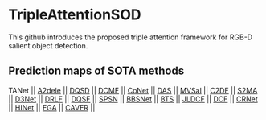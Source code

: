 # TripleAttentionSOD
This github introduces the proposed triple attention framework for RGB-D salient object detection.
## Prediction maps of SOTA methods
TANet ||
[A2dele](https://pan.baidu.com/s/1haQ4ZP0AbMzdFsvBbXQ4vg?pwd=qxm9) ||
[DQSD]() ||
[DCMF]() ||
[CoNet]() ||
[DAS]() ||
[MVSal]() ||
[C2DF]() || 
[S2MA]() ||
[D3Net]() ||
[DRLF]() ||
[DQSF]() ||
[SPSN]() ||
[BBSNet]() ||
[BTS]() ||
[JLDCF]() ||
[DCF]() ||
[CRNet]() ||
[HINet]() ||
[EGA]() ||
[CAVER]() ||
